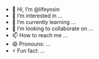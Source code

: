 - 👋 Hi, I’m @lifeyosin
- 👀 I’m interested in ...
- 🌱 I’m currently learning ...
- 💞️ I’m looking to collaborate on ...
- 📫 How to reach me ...
- 😄 Pronouns: ...
- ⚡ Fun fact: ...

<!---
lifeyosin/lifeyosin is a ✨ special ✨ repository because its `README.md` (this file) appears on your GitHub profile.
You can click the Preview link to take a look at your changes.
--->
